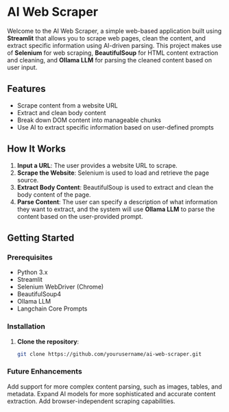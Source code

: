 # AI Web Scraper

Welcome to the AI Web Scraper, a simple web-based application built using **Streamlit** that allows you to scrape web pages, clean the content, and extract specific information using AI-driven parsing. This project makes use of **Selenium** for web scraping, **BeautifulSoup** for HTML content extraction and cleaning, and **Ollama LLM** for parsing the cleaned content based on user input.

## Features

- Scrape content from a website URL
- Extract and clean body content
- Break down DOM content into manageable chunks
- Use AI to extract specific information based on user-defined prompts

## How It Works

1. **Input a URL**: The user provides a website URL to scrape.
2. **Scrape the Website**: Selenium is used to load and retrieve the page source.
3. **Extract Body Content**: BeautifulSoup is used to extract and clean the body content of the page.
4. **Parse Content**: The user can specify a description of what information they want to extract, and the system will use **Ollama LLM** to parse the content based on the user-provided prompt.

## Getting Started

### Prerequisites

- Python 3.x
- Streamlit
- Selenium WebDriver (Chrome)
- BeautifulSoup4
- Ollama LLM
- Langchain Core Prompts

### Installation

1. **Clone the repository**:
   ```bash
   git clone https://github.com/yourusername/ai-web-scraper.git


### Future Enhancements
Add support for more complex content parsing, such as images, tables, and metadata.
Expand AI models for more sophisticated and accurate content extraction.
Add browser-independent scraping capabilities.
